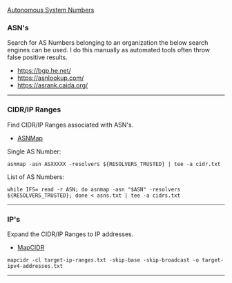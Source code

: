 [Autonomous System Numbers](https://www.iana.org/assignments/as-numbers/as-numbers.xhtml)

### ASN's
Search for AS Numbers belonging to an organization the below search engines can be used. I do this manually as automated tools often throw false positive results.
- https://bgp.he.net/
- https://asnlookup.com/
- https://asrank.caida.org/

---

### CIDR/IP Ranges 
Find CIDR/IP Ranges associated with ASN's.
- [ASNMap](https://github.com/projectdiscovery/asnmap)

Single AS Number:
```shell
asnmap -asn ASXXXXX -resolvers ${RESOLVERS_TRUSTED} | tee -a cidr.txt
```
List of AS Numbers:
```shell
while IFS= read -r ASN; do asnmap -asn "$ASN" -resolvers ${RESOLVERS_TRUSTED}; done < asns.txt | tee -a cidrs.txt
```

---

### IP's
Expand the CIDR/IP Ranges to IP addresses.
- [MapCIDR](https://github.com/projectdiscovery/mapcidr)
```
mapcidr -cl target-ip-ranges.txt -skip-base -skip-broadcast -o target-ipv4-addresses.txt
```

---
```
